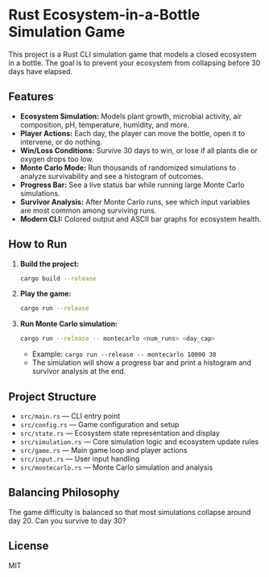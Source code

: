 # Rust Ecosystem-in-a-Bottle Simulation Game

This project is a Rust CLI simulation game that models a closed ecosystem in a bottle. The goal is to prevent your ecosystem from collapsing before 30 days have elapsed.

## Features

- **Ecosystem Simulation:** Models plant growth, microbial activity, air composition, pH, temperature, humidity, and more.
- **Player Actions:** Each day, the player can move the bottle, open it to intervene, or do nothing.
- **Win/Loss Conditions:** Survive 30 days to win, or lose if all plants die or oxygen drops too low.
- **Monte Carlo Mode:** Run thousands of randomized simulations to analyze survivability and see a histogram of outcomes.
- **Progress Bar:** See a live status bar while running large Monte Carlo simulations.
- **Survivor Analysis:** After Monte Carlo runs, see which input variables are most common among surviving runs.
- **Modern CLI:** Colored output and ASCII bar graphs for ecosystem health.

## How to Run

1. **Build the project:**

   ```sh
   cargo build --release
   ```

2. **Play the game:**

   ```sh
   cargo run --release
   ```

3. **Run Monte Carlo simulation:**

   ```sh
   cargo run --release -- montecarlo <num_runs> <day_cap>
   ```

   - Example: `cargo run --release -- montecarlo 10000 30`
   - The simulation will show a progress bar and print a histogram and survivor analysis at the end.

## Project Structure

- `src/main.rs` — CLI entry point
- `src/config.rs` — Game configuration and setup
- `src/state.rs` — Ecosystem state representation and display
- `src/simulation.rs` — Core simulation logic and ecosystem update rules
- `src/game.rs` — Main game loop and player actions
- `src/input.rs` — User input handling
- `src/montecarlo.rs` — Monte Carlo simulation and analysis

## Balancing Philosophy

The game difficulty is balanced so that most simulations collapse around day 20. Can you survive to day 30?

## License

MIT
